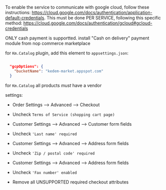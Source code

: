 ﻿To enable the service to communicate with google cloud, follow these instructions: 
https://cloud.google.com/docs/authentication/application-default-credentials.
This must be done PER SERVICE, following this specific method: https://cloud.google.com/docs/authentication/gcloud#gcloud-credentials

ONLY cash payment is supportted. install "Cash on delivery" payment module from nop commerce marketplace

for `Km.Catalog` plugin, add this element to `appsettings.json`:
```json

  "gcpOptions": {
    "bucketName": "kedem-market.appspot.com"
  }
```

for `Km.Catalog` all products *must* have a vendor


settings:
- Order Settings --> Advanced --> Checkout
 - Uncheck `Terms of Service (shopping cart page)`

- Customer Settings --> Advanced --> Customer form fields
 - Uncheck `'Last name' required`
- Customer Settings --> Advanced --> Address form fields
 - Uncheck `'Zip / postal code' required`
- Customer Settings --> Advanced --> Address form fields
 - Uncheck `'Fax number' enabled`

- Remove all UNSUPPORTED required checkout attributes
